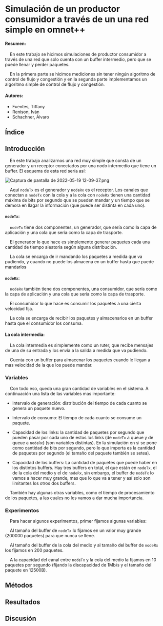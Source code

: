 # Simulación de un productor consumidor a través de un una red simple en omnet++

#### Resumen:

    En este trabajo se hicimos simulaciones de productor consumidor a través de una red que solo cuenta con un buffer intermedio, pero que se puede llenar y perder paquetes.

    En la primera parte se hicimos mediciones sin tener ningún algoritmo de control de flujo y congestión y en la segunda parte implementamos un algoritmo simple de control de flujo y congestión.

#### Autores:

- Fuentes, Tiffany
- Renison, Iván
- Schachner, Álvaro

## Índice

## Introducción

    En este trabajo analizarnos una red muy simple que consta de un generador y un receptor conectados por una nodo intermedio que tiene un buffer. El esquema de esta red sería así:

![Captura de pantalla de 2022-05-19 12-09-37.png](./Imágenes%20informe/Esquema%20de%20la%20red.png)

    Aquí `nodeTx` es el generador y `nodeRx` es el receptor. Los canales que conectan a `nodeTx` con la cola y a la cola con `nodeRx` tienen una cantidad máxima de bits por segundo que se pueden mandar y un tiempo que se demora en llagar la información (que puede ser distinta en cada uno).

#### `nodeTx`:

    `nodeTx` tiene dos componentes, un generador, que sería como la capa de aplicación y una cola que sería como la capa de trasporte.

    El generador lo que hace es simplemente generar paquetes cada una cantidad de tiempo aleatoria según alguna distribución.

    La cola se encarga de ir mandando los paquetes a medida que va pudiendo, y cuando no puede los almacena en un buffer hasta que puede mandarlos

#### `nodeRx`:

    `nodeRx` también tiene dos componentes, una consumidor, que sería como la capa de aplicación y una cola que sería como la capa de trasporte.

    El consumidor lo que hace es consumir los paquetes a una cierta velocidad fija.

    La cola se encarga de recibir los paquetes y almacenarlos en un buffer hasta que el consumidor los consuma.

#### La cola intermedia:

    La cola intermedia es simplemente como un ruter, que recibe mensajes de una de su entrada y los envía a la salida a medida que va pudiendo.

    Cuenta con un buffer para almacenar los paquetes cuando le llegan a mas velocidad de la que los puede mandar.

### Variables

    Con todo eso, queda una gran cantidad de variables en el sistema. A continuación una lista de las variables mas importante:

- Intervalo de generación: distribución del tiempo de cada cuanto se genera un paquete nuevo.

- Intervalo de consumo: El tiempo de cada cuanto se consume un paquete.

- Capacidad de los links: la cantidad de paquetes por segundo que pueden pasar por cada uno de estos los links (de `nodeTx` a queue y de queue a `nodeRx`) (son variables distintas). En la simulación en si se pone como cantidad de bits por segundo, pero lo que importa es la cantidad de paquetes por segundo (el tamaño del paquete también se setea).

- Capacidad de los buffers: La cantidad de paquetes que puede haber en los distintos buffers. Hay tres buffers en total, el que están en `nodeTx`, el de la cola del medio y el de `nodeRx`, sin embargo, el buffer de `nodeTx` lo vamos a hacer muy grande, mas que lo que va a tener y así solo son limitantes los otros dos buffers.

    También hay algunas otras variables, como el tiempo de procesamiento de los paquetes, a las cuales no les vamos a dar mucha importancia.

### Experimentos

    Para hacer algunos experimentos, primer fijamos algunas variables:

    Al tamaño del buffer de `nodeTx` lo fijamos en un valor muy grande (200000 paquetes) para que nunca se llene.

    Al tamaño del buffer de la cola del medio y al tamaño del buffer de `nodeRx` los fijamos en 200 paquetes.

    A la capacidad del canal entre `nodeTx` y la cola del medio la fijamos en 10 paquetes por segundo (fijando la discapacidad de 1Mb/s y el tamaño del paquete en 12500B).



## Métodos



## Resultados



## Discusión
